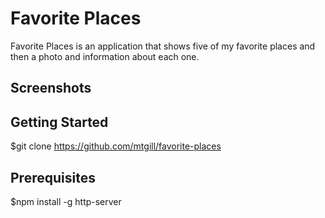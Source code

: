 # Favorite Places 
Favorite Places is an application that shows five of my favorite places and then a photo and information about each one. 

## Screenshots 


## Getting Started 
$git clone https://github.com/mtgill/favorite-places

## Prerequisites
$npm install -g http-server